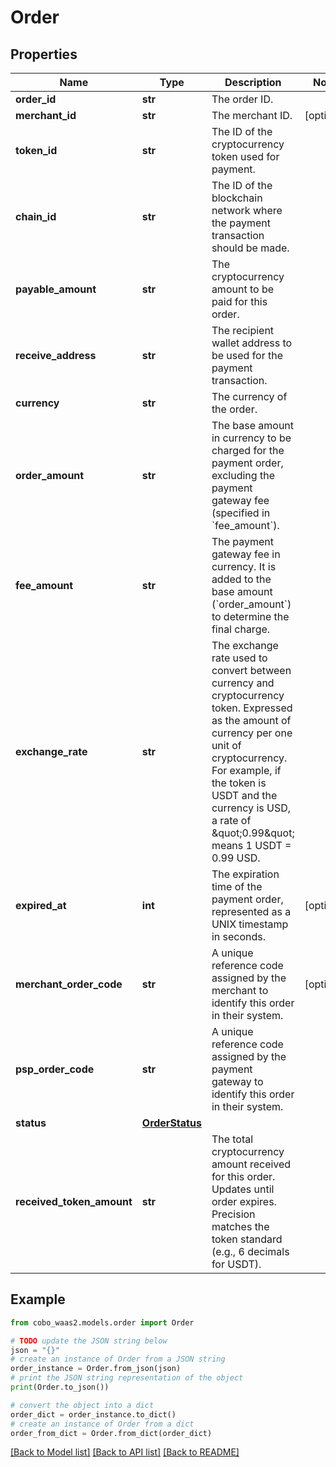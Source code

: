 # Order


## Properties

Name | Type | Description | Notes
------------ | ------------- | ------------- | -------------
**order_id** | **str** | The order ID. | 
**merchant_id** | **str** | The merchant ID. | [optional] 
**token_id** | **str** | The ID of the cryptocurrency token used for payment. | 
**chain_id** | **str** | The ID of the blockchain network where the payment transaction should be made. | 
**payable_amount** | **str** | The cryptocurrency amount to be paid for this order. | 
**receive_address** | **str** | The recipient wallet address to be used for the payment transaction. | 
**currency** | **str** | The currency of the order. | 
**order_amount** | **str** | The base amount in currency to be charged for the payment order, excluding the payment gateway fee (specified in &#x60;fee_amount&#x60;). | 
**fee_amount** | **str** | The payment gateway fee in currency. It is added to the base amount (&#x60;order_amount&#x60;) to determine the final charge. | 
**exchange_rate** | **str** | The exchange rate used to convert between currency and cryptocurrency token. Expressed as the amount of currency per one unit of cryptocurrency. For example, if the token is USDT and the currency is USD, a rate of \&quot;0.99\&quot; means 1 USDT &#x3D; 0.99 USD. | 
**expired_at** | **int** | The expiration time of the payment order, represented as a UNIX timestamp in seconds. | [optional] 
**merchant_order_code** | **str** | A unique reference code assigned by the merchant to identify this order in their system. | [optional] 
**psp_order_code** | **str** | A unique reference code assigned by the payment gateway to identify this order in their system. | 
**status** | [**OrderStatus**](OrderStatus.md) |  | 
**received_token_amount** | **str** | The total cryptocurrency amount received for this order. Updates until order expires. Precision matches the token standard (e.g., 6 decimals for USDT). | 

## Example

```python
from cobo_waas2.models.order import Order

# TODO update the JSON string below
json = "{}"
# create an instance of Order from a JSON string
order_instance = Order.from_json(json)
# print the JSON string representation of the object
print(Order.to_json())

# convert the object into a dict
order_dict = order_instance.to_dict()
# create an instance of Order from a dict
order_from_dict = Order.from_dict(order_dict)
```
[[Back to Model list]](../README.md#documentation-for-models) [[Back to API list]](../README.md#documentation-for-api-endpoints) [[Back to README]](../README.md)


